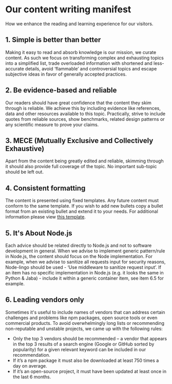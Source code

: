 # Our content writing manifest

How we enhance the reading and learning experience for our visitors.

## 1. Simple is better than better

Making it easy to read and absorb knowledge is our mission, we curate content. As such we focus on transforming complex and exhausting topics into a simplified list, trade overloaded information with shortened and less-accurate details, avoid ‘flammable’ and controversial topics and escape subjective ideas in favor of generally accepted practices.

## 2. Be evidence-based and reliable

Our readers should have great confidence that the content they skim through is reliable. We achieve this by including evidence like references, data and other resources available to this topic. Practically, strive to include quotes from reliable sources, show benchmarks, related design patterns or any scientific measure to prove your claims.

## 3. MECE (Mutually Exclusive and Collectively Exhaustive)

Apart from the content being greatly edited and reliable, skimming through it should also provide full coverage of the topic. No important sub-topic should be left out.

## 4. Consistent formatting

The content is presented using fixed templates. Any future content must conform to the same template. If you wish to add new bullets copy a bullet format from an existing bullet and extend it to your needs. For additional information please view [this template](https://github.com/goldbergyoni/nodebestpractices/blob/master/sections/template.md).

## 5. It's About Node.js

Each advice should be related directly to Node.js and not to software development in general. When we advise to implement generic pattern/rule in Node.js, the content should focus on the Node implementation. For example, when we advise to sanitize all requests input for security reasons, Node-lingo should be used - ‘Use middleware to sanitize request input’. If an item has no specific implementation in Node.js (e.g. it looks the same in Python & Jaba) - include it within a generic container item, see item 6.5 for example.

## 6. Leading vendors only

Sometimes it's useful to include names of vendors that can address certain challenges and problems like npm packages, open source tools or even commercial products. To avoid overwhelmingly long lists or recommending non-reputable and unstable projects, we came up with the following rules:

- Only the top 3 vendors should be recommended – a vendor that appears in the top 3 results of a search engine (Google or GitHub sorted by popularity) for a given relevant keyword can be included in our recommendation.
- If it’s a npm package it must also be downloaded at least 750 times a day on average.
- If it’s an open-source project, it must have been updated at least once in the last 6 months.
